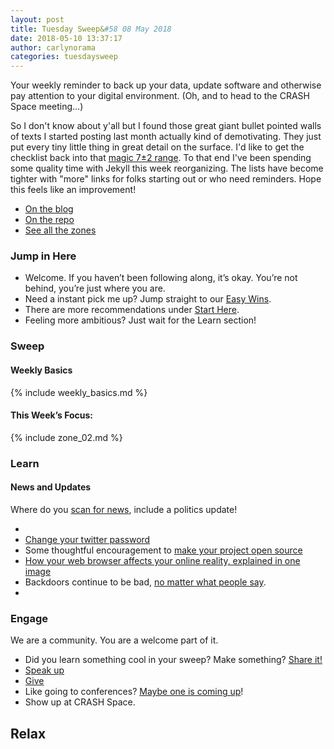 ```yaml
---
layout: post
title: Tuesday Sweep&#58 08 May 2018
date: 2018-05-10 13:37:17
author: carlynorama
categories: tuesdaysweep
---
```


Your weekly reminder to back up your data, update software and otherwise pay attention to your digital environment. (Oh, and to head to the CRASH Space meeting…)

So I don't know about y'all but I found those great giant bullet pointed walls of texts I started posting last month actually kind of demotivating. They just put every tiny little thing in great detail on the surface. I'd like to get the checklist back into that [magic 7±2 range](http://psychclassics.yorku.ca/Miller/). To that end I've been spending some quality time with Jekyll this week reorganizing. The lists have become tighter with "more" links for folks starting out or who need reminders. Hope this feels like an improvement!

* [On the blog](https://crashspace.github.io/tuesday/tuesdaysweep/2018/05/08/tuesday-sweep.html)
* [On the repo](https://crashspace.github.io/tuesday/tuesdaysweep/2018/05/08/tuesday-sweep.html)
* [See all the zones](https://crashspace.github.io/tuesday/sweep/)

### Jump in Here

*   Welcome. If you haven’t been following along, it’s okay. You’re not behind, you’re just where you are.
*   Need a instant pick me up? Jump straight to our [Easy Wins](https://crashspace.github.io/tuesday/start/04-pick-an-easy-win.html).
*   There are more recommendations under [Start Here](https://crashspace.github.io/tuesday/start/).
*   Feeling more ambitious? Just wait for the Learn section!

### Sweep

#### Weekly Basics

{% include weekly_basics.md %}

#### This Week’s Focus:

{% include zone_02.md %}

### Learn

#### News and Updates

Where do you [scan for news](https://crashspace.github.io/tuesday/), include a politics update!

*
* [Change your twitter password](https://arstechnica.com/information-technology/2018/05/twitter-advises-users-to-reset-passwords-after-bug-posts-passwords-to-internal-log/)
* Some thoughtful encouragement to [make your project open source](https://hackaday.com/2018/05/01/the-anxiety-of-open-source-why-we-struggle-with-putting-it-out-there/)
* [How your web browser affects your online reality, explained in one image](https://www.vox.com/2018/5/3/17309078/digital-art-diana-a-smith-francine-coded-browser-art)
* Backdoors continue to be bad, [no matter what people say](https://www.schneier.com/blog/archives/2018/05/ray_ozzies_encr.html).
*

### Engage

We are a community. You are a welcome part of it.

*   Did you learn something cool in your sweep? Make something? [Share it!](https://blog.crashspace.org/2017/05/tuesday-sweep-9-may-2017/)
*   [Speak up](https://blog.crashspace.org/2016/12/one-thing-to-do-today-collect-phone-numbers-for-future-tuesday-sweeps/)
*   [Give](https://blog.crashspace.org/2016/11/one-thing-to-do-today-plan-a-way-to-give-to-the-cause-regularly/)
*   Like going to conferences? [Maybe one is coming up](https://infocon.org/cons/)!
*   Show up at CRASH Space.

## Relax
